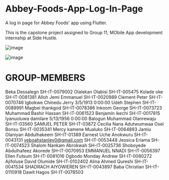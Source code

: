 # Abbey-Foods-App-Log-In-Page
A log in page for Abbey Foods' app using Flutter. 

This is the capstone project assigned to Group 11, MObile App development internship at Side Hustle.

![image](https://github.com/theMistDev/Abbey-Foods-App-Log-In-Page/blob/main/bgcopy.png)

![image](https://user-images.githubusercontent.com/88594066/141837850-f148bf54-d503-4d9a-96e4-3582d69528f5.png)


# GROUP-MEMBERS

Beka Dessalegn    	                    SH-IT-0079002
Olalekan Olabisi                       	SH-IT-005475
Kolade oke	                            SH-IT-0081381
Alloh Jemi Emmanuel 	                  SH-IT-0020989
Clement Peter	                          SH-IT-0070746
Igbokwe Chinedu Jerry	                  3/5/1913 0:00:00
Udeh Stephen                           	SH-IT-0089991
Magbei thankgod	                         SH-IT-0078386
Inkoom George	                           SH-IT-0073723
Muhammad Bashir Hassan                 	SH-IT-0061523
Benjamin ikechi	                        SH-IT-0017815
Iyanuoluwa damilare               	    5/13/1956 0:00:00
Balogun Muhammad Olanrewaju	            SH-IT-03560
SAMUEL PETER	                          SH-IT-03872
Cecilia Nana Adutwumwaa Osei Bonsu	      SH-IT-0035341
Mercy kamene Mualuko                    	SH-IT-0064893
Jamiu Olaniyan Abdulhakeem 	              SH-IT-01389
Earnest Uche Anokwuru	                    SH-IT-0043131
yeboahstanley0@gmail.com	                SH-IT-0053448
Jessica Eriama	                          SH-IT-0074523
Shalom Nankam Abrokwah	                  SH-IT-0025736
Shoboyede Abdulhafeez Akorede	            SH-IT-0070953
EMMANUEL NNADI	                          SH-IT-0056397
Ellen Futsum 	                            SH-IT-0081016
Ogbodo Monday Andrew	                    SH-IT-0080272
Ajifoluse David Olumide 	                SH-IT-0102402
Alina Ahmed Qureshi 	                    SH-IT-0041534
SHADRACH AIYOWIEREN	                      SH-IT-0043897
Baba Christian	                          SH-IT-0110918
Dawit Hagos	                              SH-IT-0078503
